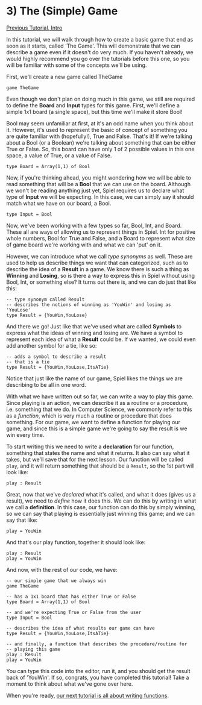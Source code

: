 # 3) The (Simple) Game

[Previous Tutorial, Intro](Intro)

In this tutorial, we will walk through how to create a basic game that end as soon as it starts, called 'The Game'. This will demonstrate that we can describe a game even if it doesn't do very much. If you haven't already, we would highly recommend you go over the tutorials before this one, so you will be familiar with some of the concepts we'll be using.

First, we'll create a new game called TheGame
```
game TheGame
```

Even though we don't plan on doing much in this game, we still are required to define the **Board** and **Input** types for this game. First, we'll define a simple 1x1 board (a single space), but this time we'll make it store Bool!

Bool may seem unfamiliar at first, at it's an odd name when you think about it. However, it's used to represent the basic of concept of something you are quite familiar with (hopefully!), True and False. That's it! If we're talking about a Bool (or a Boolean) we're talking about something that can be either True or False. So, this board can have only 1 of 2 possible values in this one space, a value of True, or a value of False.
```
type Board = Array(1,1) of Bool
```

Now, if you're thinking ahead, you might wondering how we will be able to read something that will be a **Bool** that we can use on the board. Although we won't be reading anything just yet, Spiel requires us to declare what type of **Input** we will be expecting. In this case, we can simply say it should match what we have on our board, a Bool.
```
type Input = Bool
```

Now, we've been working with a few types so far, Bool, Int, and Board. These all are ways of allowing us to represent things in Spiel. Int for positive whole numbers, Bool for True and False, and a Board to represent what size of game board we're working with and what we can 'put' on it.

However, we can introduce what we call *type synonyms* as well. These are used to help us describe things we want that can categorized, such as to describe the idea of a **Result** in a game. We know there is such a thing as **Winning** and **Losing**, so is there a way to express this in Spiel without using Bool, Int, or something else? It turns out there is, and we can do just that like this:
```
-- type synonym called Result
-- describes the notions of winning as 'YouWin' and losing as 'YouLose'
type Result = {YouWin,YouLose}
```
And there we go! Just like that we've used what are called **Symbols** to express what the ideas of winning and losing are. We have a symbol to represent each idea of what a **Result** could be. If we wanted, we could even add another symbol for a tie, like so:
```
-- adds a symbol to describe a result
-- that is a tie
type Result = {YouWin,YouLose,ItsATie}
```
Notice that just like the name of our game, Spiel likes the things we are describing to be all in one word.

With what we have written out so far, we can write a way to play this game. Since playing is an action, we can describe it as a routine or a procedure, i.e. something that we do. In Computer Science, we commonly refer to this as a *function*, which is very much a routine or procedure that does something. For our game, we want to define a function for playing our game, and since this is a simple game we're going to say the result is we win every time.

To start writing this we need to write a **declaration** for our function, something that states the name and what it returns. It also can say what it takes, but we'll save that for the next lesson. Our function will be called `play`, and it will return something that should be a `Result`, so the 1st part will look like:
```
play : Result
```
Great, now that we've *declared* what it's called, and what it does (gives us a result), we need to *define* how it does this. We can do this by writing in what we call a **definition**. In this case, our function can do this by simply winning, so we can say that playing is essentially just winning this game; and we can say that like:
```
play = YouWin
```

And that's our play function, together it should look like:
```
play : Result
play = YouWin
```

And now, with the rest of our code, we have:
```
-- our simple game that we always win
game TheGame

-- has a 1x1 board that has either True or False
type Board = Array(1,1) of Bool

-- and we're expecting True or False from the user
type Input = Bool

-- describes the idea of what results our game can have
type Result = {YouWin,YouLose,ItsATie}

-- and finally, a function that describes the procedure/routine for
-- playing this game
play : Result
play = YouWin
```

You can type this code into the editor, run it, and you should get the result back of 'YouWin'. If so, congrats, you have completed this tutorial! Take a moment to think about what we've gone over here.

When you're ready, [our next tutorial is all about writing functions](Function).
